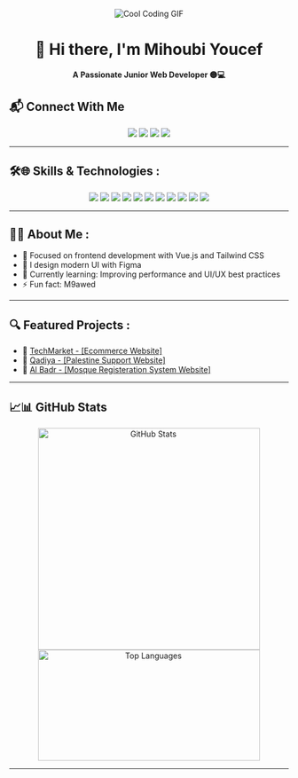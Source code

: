 <p align="center">
  <img src="https://user-images.githubusercontent.com/106918656/209438619-25091cdf-a126-4e95-a24c-5efdf8057606.gif" alt="Cool Coding GIF" style="max-width: 100%;" />
</p>


<h1 align="center">👋 Hi there, I'm Mihoubi Youcef</h1>

<p align="center">
  <strong>A Passionate Junior Web Developer 🟡💻</strong>
</p>

## 📬 Connect With Me

<p align="center">
  <a href="mailto:mihoubicontact@egmail.com"><img src="https://img.shields.io/badge/Email-D14836?style=for-the-badge&logo=gmail&logoColor=white" /></a>
  <a href="https://dz.linkedin.com/in/mihoubi-youcef-81952b360"><img src="https://img.shields.io/badge/-LinkedIn-blue?style=for-the-badge&logo=linkedin&logoColor=white" /></a>
  <a href="https://github.com/youcefmihoubi1"><img src="https://img.shields.io/badge/-GitHub-black?style=for-the-badge&logo=github&logoColor=white" /></a>
  <a href="https://instagram.com/ihatejoes"><img src="https://img.shields.io/badge/-Instagram-yellow?style=for-the-badge&logo=instagram&logoColor=white" /></a>
</p>

---

## 🛠️🌐 Skills & Technologies : 

<p align="center">
  
  <img src="https://img.shields.io/badge/-HTML5-E34F26?style=for-the-badge&logo=html5&logoColor=white" />
  <img src="https://img.shields.io/badge/-CSS3-1572B6?style=for-the-badge&logo=css3" />
  <img src="https://img.shields.io/badge/-JavaScript-F7DF1E?style=for-the-badge&logo=javascript&logoColor=black" />
  <img src="https://img.shields.io/badge/-PHP-777BB4?style=for-the-badge&logo=php&logoColor=white" />
  <img src="https://img.shields.io/badge/-MySQL-4479A1?style=for-the-badge&logo=mysql&logoColor=white" />
  <img src="https://img.shields.io/badge/-Vue.js-4FC08D?style=for-the-badge&logo=vue.js&logoColor=white" />
  <img src="https://img.shields.io/badge/-TailwindCSS-38B2AC?style=for-the-badge&logo=tailwind-css" />
  <img src="https://img.shields.io/badge/-Java-007396?style=for-the-badge&logo=java&logoColor=white" />
  <img src="https://img.shields.io/badge/-C++-00599C?style=for-the-badge&logo=c%2B%2B&logoColor=white" />
  <img src="https://img.shields.io/badge/-Linux-FCC624?style=for-the-badge&logo=linux&logoColor=black" />
  <img src="https://img.shields.io/badge/-Figma-F24E1E?style=for-the-badge&logo=figma&logoColor=white" />
  
</p>

---

## 🧑‍💻 About Me : 

- 🎯 Focused on frontend development with Vue.js and Tailwind CSS
- 🎨 I design modern UI with Figma
- 🧠 Currently learning: Improving performance and UI/UX best practices 
- ⚡ Fun fact: M9awed

---

## 🔍 Featured Projects : 

- 📌 <a href="https://github.com/Youcefmihoubi1/techmarket">TechMarket - [Ecommerce Website] </a>
- 📌 <a href="https://github.com/Youcefmihoubi1/Qadiya">Qadiya - [Palestine Support Website] </a>
- 📌 <a href="https://github.com/Youcefmihoubi1/al-badr">Al Badr - [Mosque Registeration System Website] </a>
---

## 📈📊 GitHub Stats

<p align="center">
  <img src="https://github-readme-stats.vercel.app/api?username=youcefmihoubi1&show_icons=true&theme=tokyonight" alt="GitHub Stats" width="400" />
  <img src="https://github-readme-stats.vercel.app/api/top-langs/?username=youcefmihoubi1&layout=compact&theme=tokyonight" alt="Top Languages" width="400" height="200" />
</p>

---

